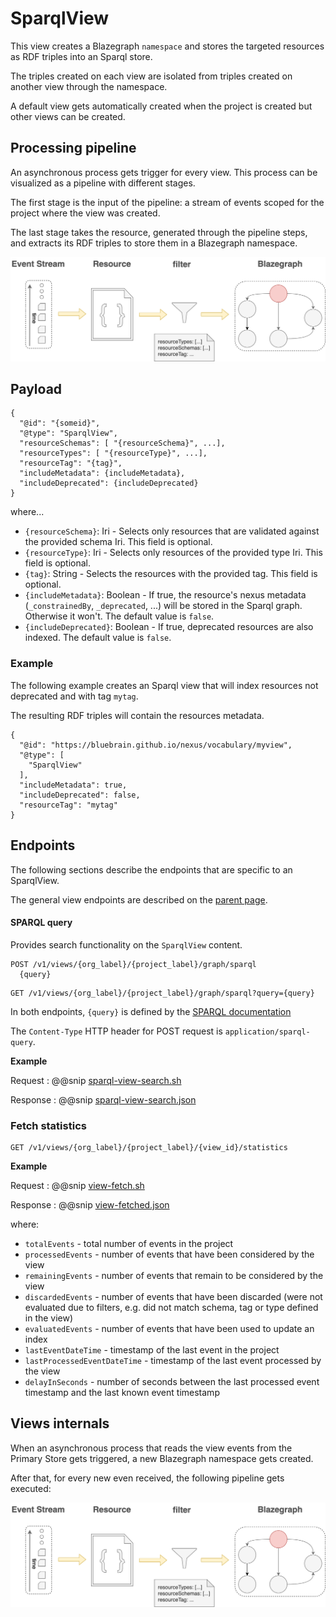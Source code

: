 # SparqlView

This view creates a Blazegraph `namespace` and stores the targeted resources as RDF triples into an Sparql store.

The triples created on each view are isolated from triples created on another view through the namespace.

A default view gets automatically created when the project is created but other views can be created.

## Processing pipeline

An asynchronous process gets trigger for every view. This process can be visualized as a pipeline with different stages. 

The first stage is the input of the pipeline: a stream of events scoped for the project where the view was created.

The last stage takes the resource, generated through the pipeline steps, and extracts its RDF triples to store them in a Blazegraph namespace.

[![SparqlView pipeline](../../assets/views/sparql_pipeline.png "SparqlView pipeline")](../../assets/views/sparql_pipeline.png)


## Payload

```
{
  "@id": "{someid}",
  "@type": "SparqlView",
  "resourceSchemas": [ "{resourceSchema}", ...],
  "resourceTypes": [ "{resourceType}", ...],
  "resourceTag": "{tag}",
  "includeMetadata": {includeMetadata},
  "includeDeprecated": {includeDeprecated}
}
```

where...

- `{resourceSchema}`: Iri - Selects only resources that are validated against the provided schema Iri. This field is optional.
- `{resourceType}`: Iri - Selects only resources of the provided type Iri. This field is optional.
- `{tag}`: String - Selects the resources with the provided tag. This field is optional.
- `{includeMetadata}`: Boolean - If true, the resource's nexus metadata (`_constrainedBy`, `_deprecated`, ...) will be stored in the Sparql graph. Otherwise it won't. The default value is `false`.
- `{includeDeprecated}`: Boolean - If true, deprecated resources are also indexed. The default value is `false`.


### Example

The following example creates an Sparql view that will index resources not deprecated and with tag `mytag`.

The resulting RDF triples will contain the resources metadata.

```
{
  "@id": "https://bluebrain.github.io/nexus/vocabulary/myview",
  "@type": [
    "SparqlView"
  ],
  "includeMetadata": true,
  "includeDeprecated": false,
  "resourceTag": "mytag"
}

```

## Endpoints

The following sections describe the endpoints that are specific to an SparqlView.

The general view endpoints are described on the [parent page](index.html#endpoints).

#### SPARQL query

Provides search functionality on the `SparqlView` content.

```
POST /v1/views/{org_label}/{project_label}/graph/sparql
  {query}
```
```
GET /v1/views/{org_label}/{project_label}/graph/sparql?query={query}
```

In both endpoints, `{query}` is defined by the [SPARQL documentation](https://www.w3.org/TR/rdf-sparql-query/#basicpatterns)

The `Content-Type` HTTP header for POST request is `application/sparql-query`.

**Example**

Request
:   @@snip [sparql-view-search.sh](../../assets/views/sparql-view-search.sh)

Response
:   @@snip [sparql-view-search.json](../../assets/views/sparql-view-search.json)


### Fetch statistics

```
GET /v1/views/{org_label}/{project_label}/{view_id}/statistics
```

**Example**

Request
:   @@snip [view-fetch.sh](../../assets/views/view-statistics.sh)

Response
:   @@snip [view-fetched.json](../../assets/views/view-statistics.json)

where:

 - `totalEvents` - total number of events in the project
 - `processedEvents` - number of events that have been considered by the view
 - `remainingEvents` - number of events that remain to be considered by the view
 - `discardedEvents` - number of events that have been discarded (were not evaluated due to filters, e.g. did not match schema, tag or type defined in the view)
 - `evaluatedEvents` - number of events that have been used to update an index
 - `lastEventDateTime` - timestamp of the last event in the project
 - `lastProcessedEventDateTime` - timestamp of the last event processed by the view
 - `delayInSeconds` - number of seconds between the last processed event timestamp and the last known event timestamp

## Views internals

When an asynchronous process that reads the view events from the Primary Store gets triggered, a new Blazegraph namespace gets created. 

After that, for every new even received, the following pipeline gets executed:

![SparqlView internals](../../assets/views/sparql_pipeline.png "SparqlView internals")